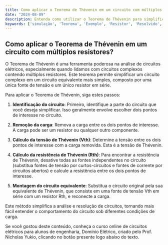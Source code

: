 ```yaml
---
title: Como aplicar o Teorema de Thévenin em um circuito com múltiplos resistores?
date: "2024-08-09"
description: Entenda como utilizar o Teorema de Thévenin para simplificar a análise de circuitos elétricos com múltiplos resistores.
keywords: ['simulação', 'Teorema', 'Exemplo', 'Resistor', 'Resolvido', 'Thévenin', 'Nó']
---
```


## Como aplicar o Teorema de Thévenin em um circuito com múltiplos resistores?

O Teorema de Thévenin é uma ferramenta poderosa na análise de circuitos elétricos, especialmente quando lidamos com circuitos complexos contendo múltiplos resistores. Este teorema permite simplificar um circuito complexo em um circuito equivalente mais simples, composto por uma única fonte de tensão e um único resistor em série.

Para aplicar o Teorema de Thévenin, siga estes passos:

1. **Identificação do circuito**: Primeiro, identifique a parte do circuito que você deseja simplificar. Isso geralmente envolve escolher dois pontos de interesse no circuito.

2. **Remoção da carga**: Remova a carga entre os dois pontos de interesse. A carga pode ser um resistor ou qualquer outro componente.

3. **Cálculo da tensão de Thévenin (Vth)**: Determine a tensão entre os dois pontos de interesse com a carga removida. Esta é a tensão de Thévenin.

4. **Cálculo da resistência de Thévenin (Rth)**: Para encontrar a resistência de Thévenin, desative todas as fontes independentes no circuito (substitua fontes de tensão por curtos-circuitos e fontes de corrente por circuitos abertos) e calcule a resistência entre os dois pontos de interesse.

5. **Montagem do circuito equivalente**: Substitua o circuito original pela sua equivalente de Thévenin, que consiste em uma fonte de tensão Vth em série com um resistor Rth, e reconecte a carga.

Este método simplifica a análise e resolução de circuitos, tornando mais fácil entender o comportamento do circuito sob diferentes condições de carga.

Se você gostou deste conteúdo, conheça o curso online de circuitos elétricos para alunos de engenharia, Domínio Elétrico, criado pelo Prof. Nicholas Yukio, clicando no botão presente logo abaixo do texto.